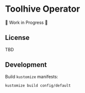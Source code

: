 # Toolhive Operator

🚧 Work in Progress 🚧

## License

TBD

## Development

Build `kustomize` manifests:

```shell
kustomize build config/default
```
